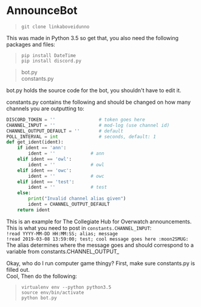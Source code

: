 # AnnounceBot
>`git clone linkaboveidunno`

This was made in Python 3.5 so get that, you also need the following packages and files:

> `pip install DateTime`  
> `pip install discord.py`  

> bot.py  
> constants.py  

bot.py holds the source code for the bot, you shouldn't have to edit it.  

constants.py contains the following and should be changed on how many channels you are outputting to:

```python
DISCORD_TOKEN = ''                # token goes here
CHANNEL_INPUT = ''                # mod-log (use channel id)
CHANNEL_OUTPUT_DEFAULT = ''       # default
POLL_INTERVAL = int               # seconds, default: 1
def get_ident(ident):
    if ident == 'ann':
        ident = ''             # ann
    elif ident == 'owl':
        ident = ''             # owl
    elif ident == 'owc':
        ident = ''             # owc
    elif ident == 'test':
        ident = ''             # test
    else:
        print("Invalid channel alias given")
        ident = CHANNEL_OUTPUT_DEFAULT
    return ident
```
This is an example for The Collegiate Hub for Overwatch announcements.  
This is what you need to post in `constants.CHANNEL_INPUT`:  
`!read YYYY-MM-DD HH:MM:SS; alias; message`  
`!read 2019-03-08 13:59:00; test; cool message goes here :moon2SMUG:`  
The alias determines where the message goes and should correspond to a variable from constants.CHANNEL_OUTPUT_  

Okay, who do I run computer game thingy?
First, make sure constants.py is filled out.  
Cool, Then do the following:
> `virtualenv env --python python3.5`  
> `source env/bin/activate`  
> `python bot.py`   